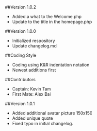 ##Version 1.0.2
* Added a what to the Welcome.php
* Update to the title in the homepage.php

##Version 1.0.0
* Initialized respository 
* Update changelog.md

##Coding Style
* Coding using K&R indentation notation
* Newest additions first

##Contributors
* Captain: Kevin Tam 
* First Mate: Alex Bai

##Version 1.0.1
* Added additional avatar picture 150x150 
* Added unique quote
* Fixed typo in initial changelog.
